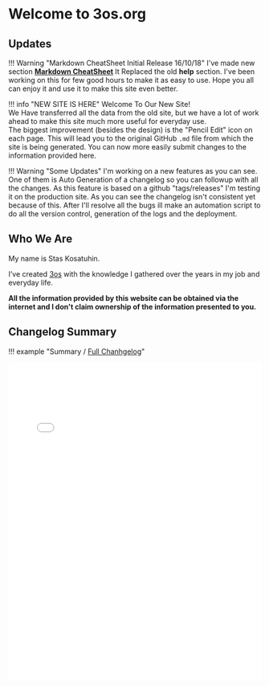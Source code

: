 # Welcome to 3os.org

## Updates

!!! Warning "Markdown CheatSheet Initial Release 16/10/18"
    I've made new section __[Markdown CheatSheet](/markdownCheatSheet/welcome "Markdown CheatSheet")__ It Replaced the old __help__ section. I've been working on this for few good hours to make it as easy to use. Hope you all can enjoy it and use it to make this site even better. 

!!! info "NEW SITE IS HERE"
    Welcome To Our New Site!  
    We Have transferred all the data from the old site, but we have a lot of work ahead to make this site much more useful for everyday use.  
    The biggest improvement (besides the design) is the "Pencil Edit" icon on each page. This will lead you to the original GitHub `.md` file from which the site is being generated.
    You can now more easily submit changes to the information provided here.

!!! Warning "Some Updates"
    I'm working on a new features as you can see. One of them is Auto Generation of a changelog so you can followup with all the changes.
    As this feature is based on a github "tags/releases" I'm testing it on the production site.
    As you can see the changelog isn't consistent yet because of this. After I'll resolve all the bugs ill make an automation script to do all the version control, generation of the logs and the deployment.

## Who We Are

My name is Stas Kosatuhin.

I’ve created [3os](https://3os.org) with the knowledge I gathered over the years in my job and everyday life.

**All the information provided by this website can be obtained via the internet and I don't claim ownership of the information presented to you.**  

## Changelog Summary

!!! example "Summary / [Full Chanhgelog](/CHANGELOG)"
    <div style="overflow: hidden;">
        <iframe src="/CHANGELOG/" scrolling="no" style="border: 0px; height: 800px; margin-top: -170px; width:100%"></iframe>
    </div>
